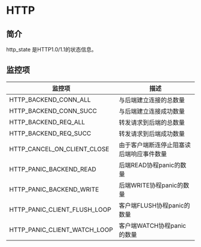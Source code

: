 # HTTP

## 简介

http_state 是HTTP1.0/1.1的状态信息。

## 监控项

| 监控项                        | 描述                                                     |
| ---------------------------- | ------------------------------------------------------- |
| HTTP_BACKEND_CONN_ALL        | 与后端建立连接的总数量                                      |
| HTTP_BACKEND_CONN_SUCC       | 与后端建立连接成功数量                                      |
| HTTP_BACKEND_REQ_ALL         | 转发请求到后端的总数量                                      |
| HTTP_BACKEND_REQ_SUCC        | 转发请求到后端成功数量                                      |
| HTTP_CANCEL_ON_CLIENT_CLOSE  | 由于客户端断连停止阻塞读后端响应事件数量                       |
| HTTP_PANIC_BACKEND_READ      | 后端READ协程panic的数量                                    |
| HTTP_PANIC_BACKEND_WRITE     | 后端WRITE协程panic的数量                                   |
| HTTP_PANIC_CLIENT_FLUSH_LOOP | 客户端FLUSH协程panic的数量                                 |
| HTTP_PANIC_CLIENT_WATCH_LOOP | 客户端WATCH协程panic的数量                                 |
